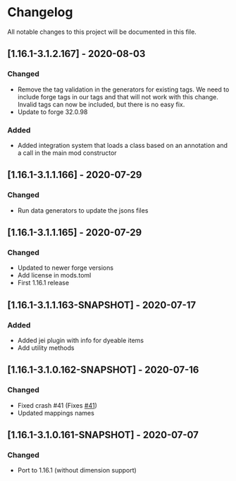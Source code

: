 # Changelog
All notable changes to this project will be documented in this file.

## [1.16.1-3.1.2.167] - 2020-08-03
### Changed
 - Remove the tag validation in the generators for existing tags. We need to include forge tags in our tags and that will not work with this change. Invalid tags can now be included, but there is no easy fix.
 - Update to forge 32.0.98

### Added
 - Added integration system that loads a class based on an annotation and a call in the main mod constructor

## [1.16.1-3.1.1.166] - 2020-07-29
### Changed
 - Run data generators to update the jsons files

## [1.16.1-3.1.1.165] - 2020-07-29
### Changed
 - Updated to newer forge versions
 - Add license in mods.toml
 - First 1.16.1 release

## [1.16.1-3.1.1.163-SNAPSHOT] - 2020-07-17
### Added
 - Added jei plugin with info for dyeable items
 - Add utility methods

## [1.16.1-3.1.0.162-SNAPSHOT] - 2020-07-16
### Changed
 - Fixed crash #41 (Fixes [#41](https://github.com/MC-U-Team/U-Team-Core/issues/41))
 - Updated mappings names

## [1.16.1-3.1.0.161-SNAPSHOT] - 2020-07-07
### Changed
 - Port to 1.16.1 (without dimension support)

